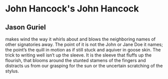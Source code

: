 # John Hancock's John Hancock
## Jason Guriel
makes wind
the way it whirls
about and blows
the neighboring names
of other signatories
away. The point
of it is not
the John or Jane
Doe it names;
the point’s the quill
in motion as if
still stuck
and aquiver in
goose skin.
The trick to writing
well isn’t up
the sleeve. It is
the sleeve
that fluffs up
the flourish,
that blooms around
the stunted stamens
of the fingers
and distracts us
from our grasping
for the sun
or the uncertain
scratching
of the stylus.